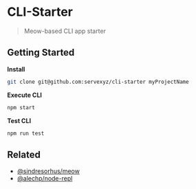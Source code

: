 # CLI-Starter

> Meow-based CLI app starter

## Getting Started

**Install**

```bash
git clone git@github.com:servexyz/cli-starter myProjectName
```

**Execute CLI**

```bash
npm start
```

**Test CLI**

```bash
npm run test
```

## Related

* [@sindresorhus/meow](https://github.com/sindresorhus/meow)
* [@alechp/node-repl](https://github.com/alechp/node-repl)
